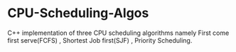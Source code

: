 # CPU-Scheduling-Algos

C++ implementation of three CPU scheduling algorithms namely First come first serve(FCFS) , Shortest Job first(SJF) , Priority Scheduling.
